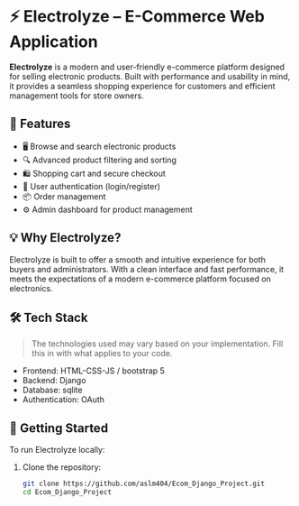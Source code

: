 # ⚡ Electrolyze – E-Commerce Web Application

**Electrolyze** is a modern and user-friendly e-commerce platform designed for selling electronic products. Built with performance and usability in mind, it provides a seamless shopping experience for customers and efficient management tools for store owners.

## 🛒 Features

- 🖥️ Browse and search electronic products
- 🔍 Advanced product filtering and sorting
- 🛍️ Shopping cart and secure checkout
- 👤 User authentication (login/register)
- 📦 Order management
- ⚙️ Admin dashboard for product management

## 💡 Why Electrolyze?

Electrolyze is built to offer a smooth and intuitive experience for both buyers and administrators. With a clean interface and fast performance, it meets the expectations of a modern e-commerce platform focused on electronics.

## 🛠️ Tech Stack

> The technologies used may vary based on your implementation. Fill this in with what applies to your code.

- Frontend: HTML-CSS-JS / bootstrap 5
- Backend: Django
- Database: sqlite
- Authentication: OAuth

## 🚀 Getting Started

To run Electrolyze locally:

1. Clone the repository:
   ```bash
   git clone https://github.com/aslm404/Ecom_Django_Project.git
   cd Ecom_Django_Project
